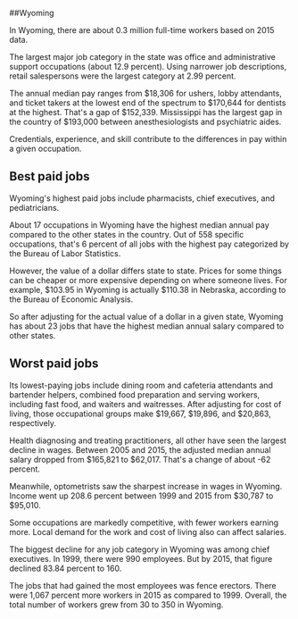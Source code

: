 

##Wyoming

In Wyoming, there are about 0.3 million full-time workers based on 2015 data.

The largest major job category in the state was <span class='occ_title_em'>office and administrative support occupations</span> (about 12.9 percent). Using narrower job descriptions, <span class='occ_title_em'>retail salespersons</span> were the largest category at 2.99 percent.
               
The annual median pay ranges from $18,306 for <span class='occ_title_em'>ushers, lobby attendants, and ticket takers</span> at the lowest end of the spectrum to  $170,644 for <span class='occ_title_em'>dentists</span> at the highest. That's a gap of $152,339. Mississippi has the largest gap in the country of $193,000 between <span class='occ_title_em'>anesthesiologists and psychiatric aides</span>.
          
Credentials, experience, and skill contribute to the differences in pay within a given occupation.

## Best paid jobs
Wyoming's highest paid jobs include <span class='occ_title_em'>pharmacists, chief executives</span>, and <span class='occ_title_em'>pediatricians</span>.
               
About 17 occupations in Wyoming have the highest median annual pay compared to the other states in the country. Out of 558 specific occupations, that's 6 percent of all jobs with the highest pay categorized by the Bureau of Labor Statistics.
               
However, the value of a dollar differs state to state. Prices for some things can be cheaper or more expensive depending on where someone lives. For example, $103.95 in Wyoming is actually $110.38 in Nebraska, according to the Bureau of Economic Analysis.
               
So after adjusting for the actual value of a dollar in a given state, Wyoming has about 23 jobs that have the highest median annual salary compared to other states.
               
## Worst paid jobs

Its lowest-paying jobs include <span class='occ_title_em'>dining room and cafeteria attendants and bartender helpers</span>, <span class='occ_title_em'>combined food preparation and serving workers, including fast food</span>, and <span class='occ_title_em'>waiters and waitresses</span>. After adjusting for cost of living, those occupational groups make $19,667,  $19,896, and  $20,863, respectively.
               
<span class='occ_title_em'>Health diagnosing and treating practitioners, all other</span> have seen the largest decline in wages. Between 2005 and 2015, the adjusted median annual salary dropped from $165,821 to $62,017. That's a change of about -62 percent.
               
Meanwhile, <span class='occ_title_em'>optometrists</span> saw the sharpest increase in wages in Wyoming. Income went up 208.6 percent between 1999 and 2015 from $30,787 to $95,010.

Some occupations are markedly competitive, with fewer workers earning more. Local demand for the work and cost of living also can affect salaries.

            
The biggest decline for any job category in Wyoming was among <span class='occ_title_em'>chief executives</span>. In 1999, there were 990 employees. But by 2015, that figure declined 83.84 percent to 160. 
               
The jobs that had gained the most employees was fence erectors. There were 1,067 percent more workers in 2015 as compared to 1999. Overall, the total number of workers grew from 30 to 350 in Wyoming.
